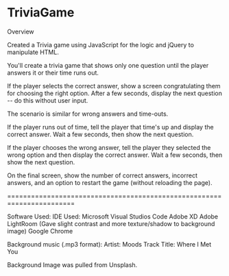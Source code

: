 # TriviaGame


Overview

Created a Trivia game using JavaScript for the logic and jQuery to manipulate HTML. 

You'll create a trivia game that shows only one question until the player answers it or their time runs out.

If the player selects the correct answer, show a screen congratulating them for choosing the right option. After a few seconds, display the next question -- do this without user input.

The scenario is similar for wrong answers and time-outs.

If the player runs out of time, tell the player that time's up and display the correct answer. Wait a few seconds, then show the next question.

If the player chooses the wrong answer, tell the player they selected the wrong option and then display the correct answer. Wait a few seconds, then show the next question.

On the final screen, show the number of correct answers, incorrect answers, and an option to restart the game (without reloading the page).

=======================================================================

Software Used:
IDE Used: Microsoft Visual Studios Code
Adobe XD
Adobe LightRoom (Gave slight contrast and more texture/shadow to background image)
Google Chrome

Background music (.mp3 format):
Artist: Moods
Track Title: Where I Met You

Background Image was pulled from Unsplash.

